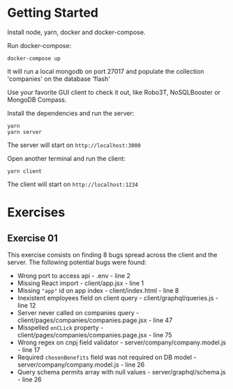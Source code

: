 # Getting Started

Install node, yarn, docker and docker-compose.

Run docker-compose:

```shell
docker-compose up
```

It will run a local mongodb on port 27017 and populate the collection 'companies' on the database 'flash'

Use your favorite GUI client to check it out, like Robo3T, NoSQLBooster or MongoDB Compass.

Install the dependencies and run the server:

```shell
yarn
yarn server
```

The server will start on `http://localhost:3000`

Open another terminal and run the client:

```shell
yarn client
```

The client will start on `http://localhost:1234`

# Exercises

## Exercise 01

This exercise consists on finding 8 bugs spread across the client and the server. The following potential bugs were found:

- Wrong port to access api - .env - line 2
- Missing React import - client/app.jsx - line 1
- Missing `"app"` id on app index - client/index.html - line 8
- Inexistent employees field on client query - client/graphql/queries.js - line 12
- Server never called on companies query - client/pages/companies/companies.page.jsx - line 47
- Misspelled `onCLick` property - client/pages/companies/companies.page.jsx - line 75
- Wrong regex on cnpj field validator - server/company/company.model.js - line 17
- Required `chosenBenefits` field was not required on DB model - server/company/company.model.js - line 26
- Query schema permits array with null values - server/graphql/schema.js - line 26
